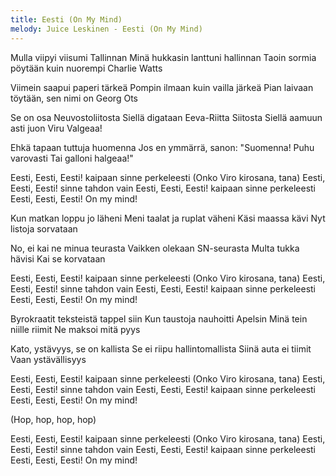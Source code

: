 ```yaml
---
title: Eesti (On My Mind)
melody: Juice Leskinen - Eesti (On My Mind)
---
```

Mulla viipyi viisumi Tallinnan
Minä hukkasin lanttuni hallinnan
Taoin sormia pöytään kuin nuorempi Charlie Watts

Viimein saapui paperi tärkeä
Pompin ilmaan kuin vailla järkeä
Pian laivaan töytään, sen nimi on Georg Ots

Se on osa Neuvostoliitosta
Siellä digataan Eeva-Riitta Siitosta
Siellä aamuun asti juon Viru Valgeaa!

Ehkä tapaan tuttuja huomenna
Jos en ymmärrä, sanon: "Suomenna!
Puhu varovasti
Tai galloni halgeaa!"

Eesti, Eesti, Eesti! kaipaan sinne perkeleesti
(Onko Viro kirosana, tana)
Eesti, Eesti, Eesti! sinne tahdon vain
Eesti, Eesti, Eesti! kaipaan sinne perkeleesti
Eesti, Eesti, Eesti! On my mind!

Kun matkan loppu jo läheni
Meni taalat ja ruplat väheni
Käsi maassa kävi
Nyt listoja sorvataan

No, ei kai ne minua teurasta
Vaikken olekaan SN-seurasta
Multa tukka hävisi
Kai se korvataan

Eesti, Eesti, Eesti! kaipaan sinne perkeleesti
(Onko Viro kirosana, tana)
Eesti, Eesti, Eesti! sinne tahdon vain
Eesti, Eesti, Eesti! kaipaan sinne perkeleesti
Eesti, Eesti, Eesti! On my mind!

Byrokraatit teksteistä tappel siin
Kun taustoja nauhoitti Apelsin
Minä tein niille riimit
Ne maksoi mitä pyys

Kato, ystävyys, se on kallista
Se ei riipu hallintomallista
Siinä auta ei tiimit
Vaan ystävällisyys

Eesti, Eesti, Eesti! kaipaan sinne perkeleesti
(Onko Viro kirosana, tana)
Eesti, Eesti, Eesti! sinne tahdon vain
Eesti, Eesti, Eesti! kaipaan sinne perkeleesti
Eesti, Eesti, Eesti! On my mind!

(Hop, hop, hop, hop)

Eesti, Eesti, Eesti! kaipaan sinne perkeleesti
(Onko Viro kirosana, tana)
Eesti, Eesti, Eesti! sinne tahdon vain
Eesti, Eesti, Eesti! kaipaan sinne perkeleesti
Eesti, Eesti, Eesti! On my mind!
